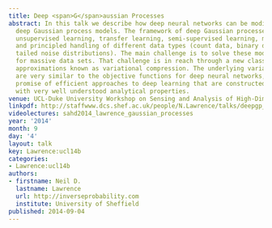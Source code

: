 ```yaml
---
title: Deep <span>G</span>aussian Processes
abstract: In this talk we describe how deep neural networks can be modified to produce
  deep Gaussian process models. The framework of deep Gaussian processes allow for
  unsupervised learning, transfer learning, semi-supervised learning, multi-task learning
  and principled handling of different data types (count data, binary data, heavy
  tailed noise distributions). The main challenge is to solve these models efficiently
  for massive data sets. That challenge is in reach through a new class of variational
  approximations known as variational compression. The underlying variational bounds
  are very similar to the objective functions for deep neural networks, giving the
  promise of efficient approaches to deep learning that are constructed from components
  with very well understood analytical properties.
venue: UCL-Duke University Workshop on Sensing and Analysis of High-Dimensional Data
linkpdf: http://staffwww.dcs.shef.ac.uk/people/N.Lawrence/talks/deepgp_ucl14.pdf
videolectures: sahd2014_lawrence_gaussian_processes
year: '2014'
month: 9
day: '4'
layout: talk
key: Lawrence:ucl14b
categories:
- Lawrence:ucl14b
authors:
- firstname: Neil D.
  lastname: Lawrence
  url: http://inverseprobability.com
  institute: University of Sheffield
published: 2014-09-04
---
```

